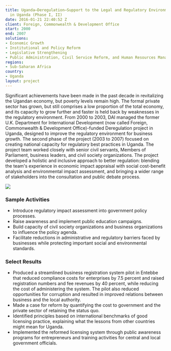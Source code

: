 ```yaml
---
title: Uganda—Deregulation—Support to the Legal and Regulatory Environment for Business
  in Uganda (Phase I, II)
date: 2016-01-21 22:40:52 Z
client: Foreign, Commonwealth & Development Office
start: 2000
end: 2007
solutions:
- Economic Growth
- Institutional and Policy Reform
- Legislative Strengthening
- Public Administration, Civil Service Reform, and Human Resources Management
regions:
- Sub-Saharan Africa
country:
- Uganda
layout: project
---
```


Significant achievements have been made in the past decade in revitalizing the Ugandan economy, but poverty levels remain high. The formal private sector has grown, but still comprises a low proportion of the total economy, and its capacity to grow further and faster is held back by weaknesses in the regulatory environment. From 2000 to 2003, DAI managed the former U.K. Department for International Development (now called Foreign, Commonwealth & Development Office)-funded  Deregulation project in Uganda, designed to improve the regulatory environment for business growth. The second phase of the project (2003 to 2007) focused on creating national capacity for regulatory best practices in Uganda. The project team worked closely with senior civil servants, Members of Parliament, business leaders, and civil society organizations. The project developed a holistic and inclusive approach to better regulation: blending the team's experience in economic impact appraisal with social cost-benefit analysis and environmental impact assessment, and bringing a wider range of stakeholders into the consultation and public debate process.

![][1]

### Sample Activities

* Introduce regulatory impact assessment into government policy processes.
* Raise awareness and implement public education campaigns.
* Build capacity of civil society organizations and business organizations to influence the policy agenda.
* Facilitate reductions in administrative and regulatory barriers faced by businesses while protecting important social and environmental standards.

### Select Results

* Produced a streamlined business registration system pilot in Entebbe that reduced compliance costs for enterprises by 7.5 percent and raised registration numbers and fee revenues by 40 percent, while reducing the cost of administering the system. The pilot also reduced opportunities for corruption and resulted in improved relations between business and the local authority.
* Made a case for reform by quantifying the cost to government and the private sector of retaining the status quo.
* Identified principles based on international benchmarks of good licensing practice, explaining what the lessons from other countries might mean for Uganda.
* Implemented the reformed licensing system through public awareness programs for entrepreneurs and training activities for central and local government officials.

[1]: https://assetify-dai.com/projects/UgandaDeregulation_0.jpg